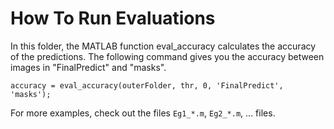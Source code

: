 # How To Run Evaluations

In this folder, the MATLAB function eval_accuracy calculates the accuracy of the predictions. The following command gives you the accuracy between images in "FinalPredict" and "masks".

`accuracy = eval_accuracy(outerFolder, thr, 0, 'FinalPredict', 'masks');`

For more examples, check out the files `Eg1_*.m`, `Eg2_*.m`, ... files.